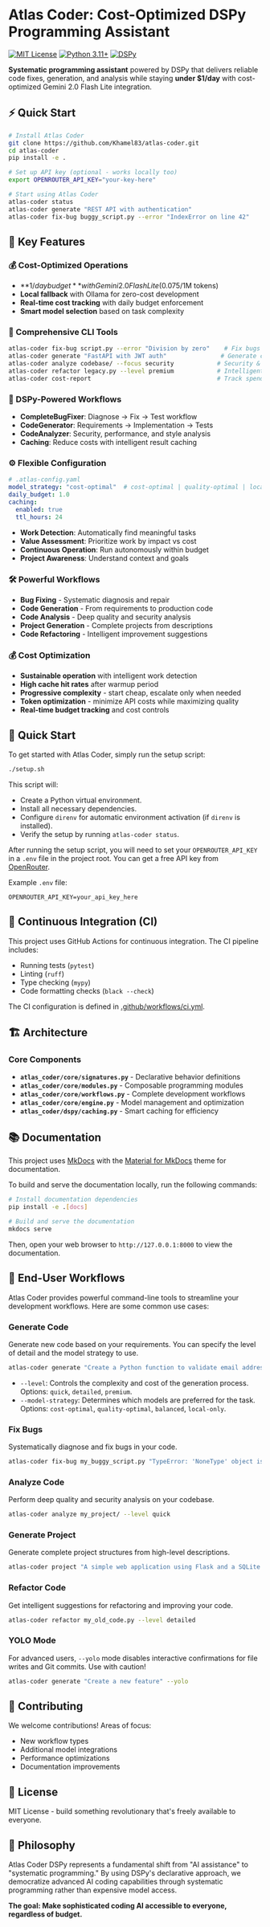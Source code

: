 # Atlas Coder: Cost-Optimized DSPy Programming Assistant

[![MIT License](https://img.shields.io/badge/License-MIT-green.svg)](LICENSE)
[![Python 3.11+](https://img.shields.io/badge/python-3.11+-blue.svg)](https://www.python.org/downloads/)
[![DSPy](https://img.shields.io/badge/DSPy-2.6+-orange.svg)](https://github.com/stanfordnlp/dspy)

**Systematic programming assistant** powered by DSPy that delivers reliable code fixes, generation, and analysis while staying **under $1/day** with cost-optimized Gemini 2.0 Flash Lite integration.

## ⚡ Quick Start

```bash
# Install Atlas Coder
git clone https://github.com/Khamel83/atlas-coder.git
cd atlas-coder
pip install -e .

# Set up API key (optional - works locally too)
export OPENROUTER_API_KEY="your-key-here"

# Start using Atlas Coder
atlas-coder status
atlas-coder generate "REST API with authentication"
atlas-coder fix-bug buggy_script.py --error "IndexError on line 42"
```

## 🎯 Key Features

### 💰 Cost-Optimized Operations
- **$1/day budget** with Gemini 2.0 Flash Lite ($0.075/1M tokens)
- **Local fallback** with Ollama for zero-cost development
- **Real-time cost tracking** with daily budget enforcement
- **Smart model selection** based on task complexity

### 🔧 Comprehensive CLI Tools
```bash
atlas-coder fix-bug script.py --error "Division by zero"    # Fix bugs systematically
atlas-coder generate "FastAPI with JWT auth"               # Generate complete code
atlas-coder analyze codebase/ --focus security            # Security & quality analysis
atlas-coder refactor legacy.py --level premium            # Intelligent refactoring
atlas-coder cost-report                                   # Track spending
```

### 🧠 DSPy-Powered Workflows
- **CompleteBugFixer**: Diagnose → Fix → Test workflow
- **CodeGenerator**: Requirements → Implementation → Tests
- **CodeAnalyzer**: Security, performance, and style analysis
- **Caching**: Reduce costs with intelligent result caching

### ⚙️ Flexible Configuration
```yaml
# .atlas-config.yaml
model_strategy: "cost-optimal"  # cost-optimal | quality-optimal | local-only
daily_budget: 1.0
caching:
  enabled: true
  ttl_hours: 24
```
- **Work Detection**: Automatically find meaningful tasks
- **Value Assessment**: Prioritize work by impact vs cost
- **Continuous Operation**: Run autonomously within budget
- **Project Awareness**: Understand context and goals

### 🛠️ Powerful Workflows
- **Bug Fixing** - Systematic diagnosis and repair
- **Code Generation** - From requirements to production code
- **Code Analysis** - Deep quality and security analysis  
- **Project Generation** - Complete projects from descriptions
- **Code Refactoring** - Intelligent improvement suggestions

### 💰 Cost Optimization
- **Sustainable operation** with intelligent work detection
- **High cache hit rates** after warmup period
- **Progressive complexity** - start cheap, escalate only when needed
- **Token optimization** - minimize API costs while maximizing quality
- **Real-time budget tracking** and cost controls

## 🚀 Quick Start

To get started with Atlas Coder, simply run the setup script:

```bash
./setup.sh
```

This script will:
- Create a Python virtual environment.
- Install all necessary dependencies.
- Configure `direnv` for automatic environment activation (if `direnv` is installed).
- Verify the setup by running `atlas-coder status`.

After running the setup script, you will need to set your `OPENROUTER_API_KEY` in a `.env` file in the project root. You can get a free API key from [OpenRouter](https://openrouter.ai/).

Example `.env` file:
```
OPENROUTER_API_KEY=your_api_key_here
```

## 🧪 Continuous Integration (CI)

This project uses GitHub Actions for continuous integration. The CI pipeline includes:
- Running tests (`pytest`)
- Linting (`ruff`)
- Type checking (`mypy`)
- Code formatting checks (`black --check`)

The CI configuration is defined in [.github/workflows/ci.yml](.github/workflows/ci.yml).

## 🏗️ Architecture

### Core Components
- **`atlas_coder/core/signatures.py`** - Declarative behavior definitions
- **`atlas_coder/core/modules.py`** - Composable programming modules
- **`atlas_coder/core/workflows.py`** - Complete development workflows
- **`atlas_coder/core/engine.py`** - Model management and optimization
- **`atlas_coder/dspy/caching.py`** - Smart caching for efficiency

## 📚 Documentation

This project uses [MkDocs](https://www.mkdocs.org/) with the [Material for MkDocs](https://squidfunk.github.io/mkdocs-material/) theme for documentation.

To build and serve the documentation locally, run the following commands:

```bash
# Install documentation dependencies
pip install -e .[docs]

# Build and serve the documentation
mkdocs serve
```

Then, open your web browser to `http://127.0.0.1:8000` to view the documentation.

## 🚀 End-User Workflows

Atlas Coder provides powerful command-line tools to streamline your development workflows. Here are some common use cases:

### Generate Code

Generate new code based on your requirements. You can specify the level of detail and the model strategy to use.

```bash
atlas-coder generate "Create a Python function to validate email addresses" --level detailed --model-strategy quality-optimal
```

- `--level`: Controls the complexity and cost of the generation process. Options: `quick`, `detailed`, `premium`.
- `--model-strategy`: Determines which models are preferred for the task. Options: `cost-optimal`, `quality-optimal`, `balanced`, `local-only`.

### Fix Bugs

Systematically diagnose and fix bugs in your code.

```bash
atlas-coder fix-bug my_buggy_script.py "TypeError: 'NoneType' object is not subscriptable" --level detailed
```

### Analyze Code

Perform deep quality and security analysis on your codebase.

```bash
atlas-coder analyze my_project/ --level quick
```

### Generate Project

Generate complete project structures from high-level descriptions.

```bash
atlas-coder project "A simple web application using Flask and a SQLite database" --level premium
```

### Refactor Code

Get intelligent suggestions for refactoring and improving your code.

```bash
atlas-coder refactor my_old_code.py --level detailed
```

### YOLO Mode

For advanced users, `--yolo` mode disables interactive confirmations for file writes and Git commits. Use with caution!

```bash
atlas-coder generate "Create a new feature" --yolo
```

## 🤝 Contributing

We welcome contributions! Areas of focus:
- New workflow types
- Additional model integrations
- Performance optimizations
- Documentation improvements

## 📄 License

MIT License - build something revolutionary that's freely available to everyone.

## 🌟 Philosophy

Atlas Coder DSPy represents a fundamental shift from "AI assistance" to "systematic programming." By using DSPy's declarative approach, we democratize advanced AI coding capabilities through systematic programming rather than expensive model access.

**The goal: Make sophisticated coding AI accessible to everyone, regardless of budget.**

